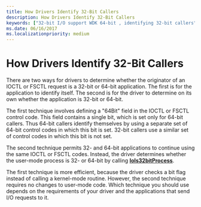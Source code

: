 ```yaml
---
title: How Drivers Identify 32-Bit Callers
description: How Drivers Identify 32-Bit Callers
keywords: ["32-bit I/O support WDK 64-bit , identifying 32-bit callers", "identifying 32-bit callers", "32-bit caller identifications WDK 64-bit", "file system control codes WDK 64-bit", "FSCTL WDK 64-bit", "control codes WDK 64-bit", "I/O control codes WDK kernel , 32-bit I/O in 64-bit drivers", "IOCTLs WDK kernel , 32-bit I/O in 64-bit drivers", "caller identifications WDK 64-bit"]
ms.date: 06/16/2017
ms.localizationpriority: medium
---
```


# How Drivers Identify 32-Bit Callers





There are two ways for drivers to determine whether the originator of an IOCTL or FSCTL request is a 32-bit or 64-bit application. The first is for the application to identify itself. The second is for the driver to determine on its own whether the application is 32-bit or 64-bit.

The first technique involves defining a "64Bit" field in the IOCTL or FSCTL control code. This field contains a single bit, which is set only for 64-bit callers. Thus 64-bit callers identify themselves by using a separate set of 64-bit control codes in which this bit is set. 32-bit callers use a similar set of control codes in which this bit is not set.

The second technique permits 32- and 64-bit applications to continue using the same IOCTL or FSCTL codes. Instead, the driver determines whether the user-mode process is 32- or 64-bit by calling [**IoIs32bitProcess**](/windows-hardware/drivers/ddi/wdm/nf-wdm-iois32bitprocess).

The first technique is more efficient, because the driver checks a bit flag instead of calling a kernel-mode routine. However, the second technique requires no changes to user-mode code. Which technique you should use depends on the requirements of your driver and the applications that send I/O requests to it.

 

